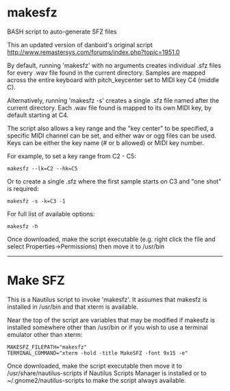 makesfz
=======

BASH script to auto-generate SFZ files

This an updated version of danboid's original script http://www.remastersys.com/forums/index.php?topic=1951.0

By default, running 'makesfz' with no arguments creates individual .sfz files for every .wav file found in the current directory. Samples are mapped across the entire keyboard with pitch_keycenter set to MIDI key C4 (middle C).

Alternatively, running 'makesfz -s' creates a single .sfz file named after the current directory. Each .wav file found is mapped to its own MIDI key, by default starting at C4.

The script also allows a key range and the "key center" to be specified, a specific MIDI channel can be set, and either wav or ogg files can be used. Keys can be either the key name (# or b allowed) or MIDI key number.

For example, to set a key range from C2 - C5:

    makesfz --lk=C2 --hk=C5

Or to create a single .sfz where the first sample starts on C3 and "one shot" is required:

    makesfz -s -k=C3 -1

For full list of available options:

    makesfz -h

Once downloaded, make the script executable (e.g. right click the file and select Properties->Permissions) then move it to /usr/bin
___

Make SFZ
========

This is a Nautilus script to invoke 'makesfz'. It assumes that makesfz is installed in /usr/bin and that xterm is available.

Near the top of the script are variables that may be modified if makesfz is installed somewhere other than /usr/bin or if you wish to use a terminal emulator other than xterm:

    MAKESFZ_FILEPATH="makesfz"
    TERMINAL_COMMAND="xterm -hold -title MakeSFZ -font 9x15 -e"

Once downloaded, make the script executable then move it to /usr/share/nautilus-scripts if Nautilus Scripts Manager is installed or to ~/.gnome2/nautilus-scripts to make the script always available.
